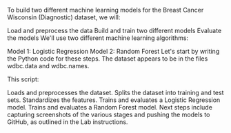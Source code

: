 To build two different machine learning models for the Breast Cancer Wisconsin (Diagnostic) dataset, we will:

Load and preprocess the data
Build and train two different models
Evaluate the models
We'll use two different machine learning algorithms:

Model 1: Logistic Regression
Model 2: Random Forest
Let's start by writing the Python code for these steps. The dataset appears to be in the files wdbc.data and wdbc.names.


This script:

Loads and preprocesses the dataset.
Splits the dataset into training and test sets.
Standardizes the features.
Trains and evaluates a Logistic Regression model.
Trains and evaluates a Random Forest model.
Next steps include capturing screenshots of the various stages and pushing the models to GitHub, as outlined in the Lab instructions.